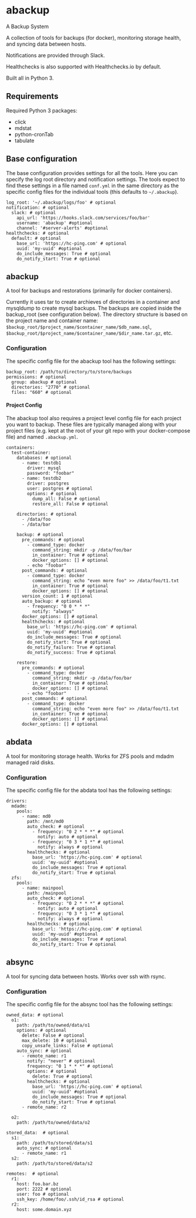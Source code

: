 # abackup

A Backup System

A collection of tools for backups (for docker), monitoring storage health, and syncing data between hosts.

Notifications are provided through Slack.

Healthchecks is also supported with Healthchecks.io by default.

Built all in Python 3.

## Requirements
Required Python 3 packages:
* click
* mdstat
* python-cronTab
* tabulate

## Base configuration
The base configuration provides settings for all the tools. Here you can specify the log root directory and notification
settings. The tools expect to find these settings in a file named `conf.yml` in the same directory as the specific 
config files for the individual tools (this defaults to `~/.abackup`). 

```
log_root: '~/.abackup/logs/foo' # optional
notification: # optional
  slack: # optional
    api_url: 'https://hooks.slack.com/services/foo/bar'
    username: 'abackup' #optional
    channel: '#server-alerts' #optional
healthchecks: # optional
  default: # optional
    base_url: 'https://hc-ping.com' # optional
    uuid: 'my-uuid' #optional
    do_include_messages: True # optional
    do_notify_start: True # optional
```

## abackup

A tool for backups and restorations (primarily for docker containers).

Currently it uses tar to create archieves of directories in a container and mysqldump to create mysql backups. The
backups are copied inside the backup_root (see configuration below). The directory structure is based on the project
name and container name: `$backup_root/$project_name/$container_name/$db_name.sql`, `$backup_root/$project_name/$container_name/$dir_name.tar.gz`, etc.

### Configuration
The specific config file for the abackup tool has the following settings:

```
backup_root: /path/to/directory/to/store/backups
permissions: # optional
  group: abackup # optional
  directories: "2770" # optional
  files: "660" # optional
```

#### Project Config
The abackup tool also requires a project level config file for each project you want to backup. These files are typically
managed along with your project files (e.g. kept at the root of your git repo with your docker-compose file) and named `.abackup.yml`.

```
containers:
  test-container:
    databases: # optional
      - name: testdb1
        driver: mysql
        password: "foobar"
      - name: testdb2
        driver: postgres
        user: postgres # optional
        options: # optional
          dump_all: False # optional
          restore_all: False # optional

    directories: # optional
      - /data/foo
      - /data/bar

    backup: # optional
      pre_commands: # optional
        - command_type: docker
          command_string: mkdir -p /data/foo/bar
          in_container: True # optional
          docker_options: [] # optional
        - echo "foobar"
      post_commands: # optional
        - command_type: docker
          command_string: echo "even more foo" >> /data/foo/t1.txt
          in_container: True # optional
          docker_options: [] # optional
      version_count: 1 # optional
      auto_backup: # optional
        - frequency: "0 0 * * *"
          notify: "always"
      docker_options: [] # optional
      healthchecks: # optional
        base_url: 'https://hc-ping.com' # optional
        uuid: 'my-uuid' #optional
        do_include_messages: True # optional
        do_notify_start: True # optional
        do_notify_failure: True # optional
        do_notify_success: True # optional

    restore:
      pre_commands: # optional
        - command_type: docker
          command_string: mkdir -p /data/foo/bar
          in_container: True # optional
          docker_options: [] # optional
        - echo "foobar"
      post_commands: # optional
        - command_type: docker
          command_string: echo "even more foo" >> /data/foo/t1.txt
          in_container: True # optional
          docker_options: [] # optional
      docker_options: [] # optional
```

## abdata

A tool for monitoring storage health. Works for ZFS pools and mdadm managed raid disks.

### Configuration
The specific config file for the abdata tool has the following settings:

```
drivers:
  mdadm:
    pools:
      - name: md0
        path: /mnt/md0
        auto_check: # optional
          - frequency: "0 2 * * *" # optional
            notify: auto # optional
          - frequency: "0 3 * 1 *" # optional
            notify: always # optional
        healthchecks: # optional
          base_url: 'https://hc-ping.com' # optional
          uuid: 'my-uuid' #optional
          do_include_messages: True # optional
          do_notify_start: True # optional
  zfs:
    pools:
      - name: mainpool
        path: /mainpool
        auto_check: # optional
          - frequency: "0 2 * * *" # optional
            notify: auto # optional
          - frequency: "0 3 * 1 *" # optional
            notify: always # optional
        healthchecks: # optional
          base_url: 'https://hc-ping.com' # optional
          uuid: 'my-uuid' #optional
          do_include_messages: True # optional
          do_notify_start: True # optional
```

## absync

A tool for syncing data between hosts. Works over ssh with rsync.

### Configuration
The specific config file for the absync tool has the following settings:

```
owned_data: # optional
  o1:
    path: /path/to/owned/data/o1
    options: # optional
      delete: False # optional
      max_delete: 10 # optional
      copy_unsafe_links: False # optional
    auto_sync: # optional
      - remote_name: r1
        notify: "never" # optional
        frequency: "0 1 * * *" # optional
        options: # optional
          delete: True # optional
        healthchecks: # optional
          base_url: 'https://hc-ping.com' # optional
          uuid: 'my-uuid' #optional
          do_include_messages: True # optional
          do_notify_start: True # optional
      - remote_name: r2

  o2:
    path: /path/to/owned/data/o2

stored_data:  # optional
  s1:
    path: /path/to/stored/data/s1
    auto_sync: # optional
      - remote_name: r1
  s2:
    path: /path/to/stored/data/s2

remotes:  # optional
  r1:
    host: foo.bar.bz
    port: 2222 # optional
    user: foo # optional 
    ssh_key: /home/foo/.ssh/id_rsa # optional
  r2:
    host: some.domain.xyz
```
